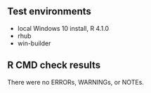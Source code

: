 ## Test environments

* local Windows 10 install, R 4.1.0
* rhub
* win-builder


## R CMD check results

There were no ERRORs, WARNINGs, or NOTEs.

